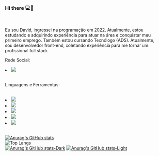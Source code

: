### Hi there 💻📝
<br>
<p>Eu sou David, ingressei na programação em 2022. Atualmente, estou estudando e adquirindo experiência para atuar na área e conquistar meu primeiro emprego. Também estou cursando Tecnólogo (ADS). Atualmente, sou desenvolvedor front-end, coletando experiência para me tornar um profissional full stack</p>
<P>Rede Social: </P><li><a href="https://www.linkedin.com/in/david-santana-developer"/><img src="https://img.shields.io/badge/LinkedIn-0077B5?style=for-the-badge&logo=linkedin&logoColor=white"/></a></li>
<br>

<p>Linguagens e Ferramentas: </p>
<br>
<li><img src="https://img.shields.io/badge/HTML5-E34F26?style=for-the-badge&logo=html5&logoColor=white"/></li>
<li><img src="https://img.shields.io/badge/CSS3-1572B6?style=for-the-badge&logo=css3&logoColor=white"/></li>
<li><img src="https://img.shields.io/badge/JavaScript-F7DF1E?style=for-the-badge&logo=javascript&logoColor=black"</li>
<li><img src="https://img.shields.io/badge/Node.js-43853D?style=for-the-badge&logo=node.js&logoColor=white"</li>
<li><img src="https://img.shields.io/badge/TypeScript-007ACC?style=for-the-badge&logo=typescript&logoColor=white"</li>
  
<br>
<br>
  
[![Anurag's GitHub stats](https://github-readme-stats.vercel.app/api?username=Dev-David14)](https://github.com/anuraghazra/github-readme-stats)
<br>
[![Top Langs](https://github-readme-stats.vercel.app/api/top-langs/?username=Dev-David14)](https://github.com/anuraghazra/github-readme-stats)
<br>
[![Anurag's GitHub stats-Dark](https://github-readme-stats.vercel.app/api?Dev-David14=anuraghazra&show_icons=true&theme=dark#gh-dark-mode-only)](https://github.com/anuraghazra/github-readme-stats#gh-dark-mode-only)
[![Anurag's GitHub stats-Light](https://github-readme-stats.vercel.app/api?Dev-David14=anuraghazra&show_icons=true&theme=default#gh-light-mode-only)](https://github.com/anuraghazra/github-readme-stats#gh-light-mode-only)
